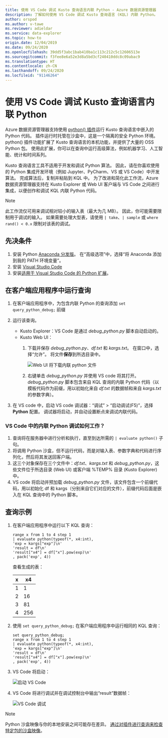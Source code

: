 ```yaml
---
title: 使用 VS Code 调试 Kusto 查询语言内联 Python - Azure 数据资源管理器
description: 了解如何使用 VS Code 调试 Kusto 查询语言 (KQL) 内联 Python。
author: orspod
ms.author: v-tawe
ms.reviewer: adieldar
ms.service: data-explorer
ms.topic: how-to
origin.date: 12/04/2019
ms.date: 09/24/2020
ms.openlocfilehash: 39dd5f3abc1bab410ba1c113c212c5c12606513e
ms.sourcegitcommit: f3fee8e6a52e3d8a5bd3cf240410ddc8c09abac9
ms.translationtype: HT
ms.contentlocale: zh-CN
ms.lasthandoff: 09/24/2020
ms.locfileid: "91146264"
---
```

# <a name="debug-kusto-query-language-inline-python-using-vs-code"></a>使用 VS Code 调试 Kusto 查询语言内联 Python

Azure 数据资源管理器支持使用 [python() 插件](kusto/query/pythonplugin.md)运行 Kusto 查询语言中嵌入的 Python 代码。 插件运行时托管在沙盒中，这是一个隔离的安全 Python 环境。 python() 插件功能扩展了 Kusto 查询语言的本机功能，并提供了大量的 OSS Python 包。 使用此扩展，你可以在查询中运行高级算法，例如机器学习、人工智能、统计和时间系列。

Kusto 查询语言工具不适用于开发和调试 Python 算法。 因此，请在你喜欢使用的 Python 集成开发环境（例如 Jupyter、PyCharm、VS 或 VS Code）中开发算法。 完成算法后，复制并粘贴到 KQL 中。 为了改进和简化此工作流，Azure 数据资源管理器支持在 Kusto Explorer 或 Web UI 客户端与 VS Code 之间进行集成，以便创作和调试 KQL 内联 Python 代码。 

> [!NOTE]
> 此工作流仅可用来调试相对较小的输入表（最大为几 MB）。 因此，你可能需要限制用于调试的输入。  如果需要处理大型表，请使用 `| take`、`| sample` 或 `where rand() < 0.x` 限制对该表的调试。

## <a name="prerequisites"></a>先决条件

1. 安装 Python [Anaconda 分发版](https://www.anaconda.com/distribution/#download-section)。 在“高级选项”中，选择“将 Anaconda 添加到我的 PATH 环境变量”。
2. 安装 [Visual Studio Code](https://code.visualstudio.com/Download)
3. 安装[适用于 Visual Studio Code 的 Python 扩展](https://marketplace.visualstudio.com/items?itemName=ms-python.python)。

## <a name="run-your-query-in-your-client-application"></a>在客户端应用程序中运行查询

1. 在客户端应用程序中，为包含内联 Python 的查询添加 `set query_python_debug;` 前缀
1. 运行该查询。
    * Kusto Explorer：VS Code 是通过 *debug_python.py* 脚本自动启动的。
    * Kusto Web UI： 
        1. 下载并保存 *debug_python.py*、*df.txt* 和 *kargs.txt*。 在窗口中，选择“允许”。 将文件**保存**到所选目录中。 

            ![Web UI 将下载内联 python 文件](media/debug-inline-python/webui-inline-python.png)

        1. 右键单击 *debug_python.py* 并使用 VS code 将其打开。 
        *debug_python.py* 脚本包含来自 KQL 查询的内联 Python 代码（以模板代码作为前缀，用以初始化来自 *df.txt* 的数据帧和来自 *kargs.txt* 的参数字典）。    
            
1. 在 VS code 中，启动 VS code 调试器：“调试” > “启动调试(F5)”，选择 **Python** 配置。 调试器将启动，并自动设置断点来调试内联代码。

### <a name="how-does-inline-python-debugging-in-vs-code-work"></a>VS Code 中的内联 Python 调试如何工作？

1. 查询将在服务器中进行分析和执行，直至到达所需的 `| evaluate python()` 子句。
1. 将调用 Python 沙盒，但不运行代码，而是对输入表、参数字典和代码进行序列化，然后将其发送回客户端。
1. 这三个对象保存在三个文件中：*df.txt*、*kargs.txt* 和 *debug_python.py*，这些文件位于所选目录 (Web UI) 或客户端 %TEMP% 目录 (Kusto Explorer) 中。
1. VS code 将启动并预加载 *debug_python.py* 文件，该文件包含一个前缀代码，用以初始化 df 和 kargs（分别来自它们对应的文件），前缀代码后面是嵌入在 KQL 查询中的 Python 脚本。

## <a name="query-example"></a>查询示例

1. 在客户端应用程序中运行以下 KQL 查询：

    ```kusto
    range x from 1 to 4 step 1
    | evaluate python(typeof(*, x4:int), 
    'exp = kargs["exp"]\n'
    'result = df\n'
    'result["x4"] = df["x"].pow(exp)\n'
    , pack('exp', 4))
    ```

    查看生成的表：

    | x  | x4  |
    |---------|---------|
    | 1     |   1      |
    | 2     |   16      |
    | 3     |   81      |
    | 4     |    256     |
    
1. 使用 `set query_python_debug;` 在客户端应用程序中运行相同的 KQL 查询：

    ```kusto
    set query_python_debug;
    range x from 1 to 4 step 1
    | evaluate python(typeof(*, x4:int), 
    'exp = kargs["exp"]\n'
    'result = df\n'
    'result["x4"] = df["x"].pow(exp)\n'
    , pack('exp', 4))
    ```

1. VS Code 将启动：

    ![启动 VS Code](media/debug-inline-python/launch-vs-code.png)

1. VS Code 将进行调试并在调试控制台中输出“result”数据帧：

    ![VS Code 调试](media/debug-inline-python/debug-vs-code.png)

> [!NOTE]
> Python 沙盒映像与你的本地安装之间可能存在差异。 [通过对插件进行查询来检查特定包的沙盒映像](https://github.com/Azure/azure-kusto-analytics-lib/blob/master/Utils/functions/get_modules_version.csl)。
